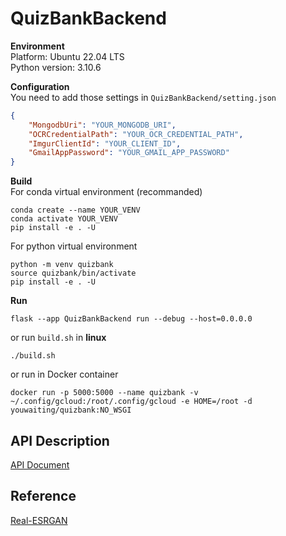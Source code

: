 # QuizBankBackend
**Environment**<br>
Platform: Ubuntu 22.04 LTS<br>
Python version: 3.10.6<br>

**Configuration**<br>
You need to add those settings in `QuizBankBackend/setting.json`
```json
{
    "MongodbUri": "YOUR_MONGODB_URI",
    "OCRCredentialPath": "YOUR_OCR_CREDENTIAL_PATH",
    "ImgurClientId": "YOUR_CLIENT_ID",
    "GmailAppPassword": "YOUR_GMAIL_APP_PASSWORD"
}
```

**Build**<br>
For conda virtual environment (recommanded)
```
conda create --name YOUR_VENV 
conda activate YOUR_VENV
pip install -e . -U
```
For python virtual environment
```
python -m venv quizbank
source quizbank/bin/activate
pip install -e . -U
```
**Run**
```
flask --app QuizBankBackend run --debug --host=0.0.0.0
```
or run `build.sh` in **linux**
```
./build.sh
```
or run in Docker container
```
docker run -p 5000:5000 --name quizbank -v ~/.config/gcloud:/root/.config/gcloud -e HOME=/root -d youwaiting/quizbank:NO_WSGI
```
## API Description
[API Document](https://hackmd.io/@5ljei2jDT1KwLOo0tzos2w/Sk4YwJqw3)

## Reference
[Real-ESRGAN](https://github.com/xinntao/Real-ESRGAN)
